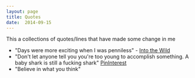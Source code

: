 ```yaml
---
layout: page
title: Quotes
date:  2014-09-15 
---
```


This a collections of quotes/lines that have made some change in me 



- "Days were more exciting when I was penniless" - [Into the Wild](http://www.imdb.com/title/tt0758758/)
- "Don't let anyone tell you you're  too young to accomplish something. A baby shark is still a fucking shark" [PinInterest](http://media-cache-ak0.pinimg.com/236x/b3/d5/6b/b3d56b7b53a88927665ea1adb915ca64.jpg)
- "Believe in what you think"

